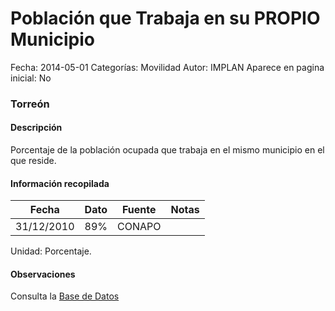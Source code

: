 Población que Trabaja en su PROPIO Municipio
=====

Fecha: 2014-05-01
Categorías: Movilidad
Autor: IMPLAN
Aparece en pagina inicial: No

### Torreón

#### Descripción

Porcentaje de la población ocupada que trabaja en el mismo municipio en el que reside.

<!-- break -->

#### Información recopilada

<table class="table table-hover table-bordered matriz">
  <thead>
    <tr><th>Fecha</th><th>Dato</th><th>Fuente</th><th>Notas</th></tr>
  </thead>
  <tbody>
    <tr><td class="centrado">31/12/2010</td><td class="derecha">89%</td><td>CONAPO</td><td></td></tr>
  </tbody>
</table>

Unidad: Porcentaje.

#### Observaciones

Consulta la [Base de Datos](http://www.conapo.gob.mx/en/CONAPO/Catalogo_Sistema_Urbano_Nacional_2012)
